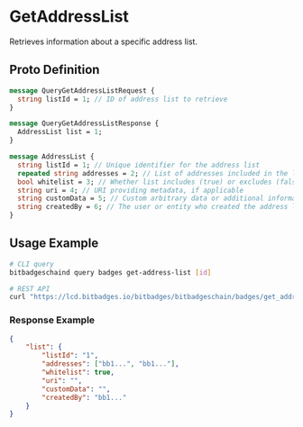 # GetAddressList

Retrieves information about a specific address list.

## Proto Definition

```protobuf
message QueryGetAddressListRequest {
  string listId = 1; // ID of address list to retrieve
}

message QueryGetAddressListResponse {
  AddressList list = 1;
}

message AddressList {
  string listId = 1; // Unique identifier for the address list
  repeated string addresses = 2; // List of addresses included in the list
  bool whitelist = 3; // Whether list includes (true) or excludes (false) specified addresses
  string uri = 4; // URI providing metadata, if applicable
  string customData = 5; // Custom arbitrary data or additional information
  string createdBy = 6; // The user or entity who created the address list
}
```

## Usage Example

```bash
# CLI query
bitbadgeschaind query badges get-address-list [id]

# REST API
curl "https://lcd.bitbadges.io/bitbadges/bitbadgeschain/badges/get_address_list/1"
```

### Response Example

```json
{
    "list": {
        "listId": "1",
        "addresses": ["bb1...", "bb1..."],
        "whitelist": true,
        "uri": "",
        "customData": "",
        "createdBy": "bb1..."
    }
}
```
